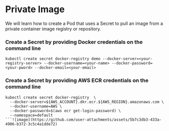# Private Image

We will learn how to create a Pod that uses a Secret to pull an image from a private container image registry or repository. 

### Create a Secret by providing Docker credentials on the command line

```
kubectl create secret docker-registry demo --docker-server=<your-registry-server> --docker-username=<your-name> --docker-password=<your-pword> --docker-email=<your-email>
```

### Create a Secret by providing AWS ECR credentials on the command line

```
kubectl create secret docker-registry  \
  --docker-server=${AWS_ACCOUNT}.dkr.ecr.${AWS_REGION}.amazonaws.com \
  --docker-username=AWS \
  --docker-password=$(aws ecr get-login-password) \
  --namespace=default
```![image](https://github.com/user-attachments/assets/5b7c3db3-433a-4906-b372-3c5c4a1dde72)
